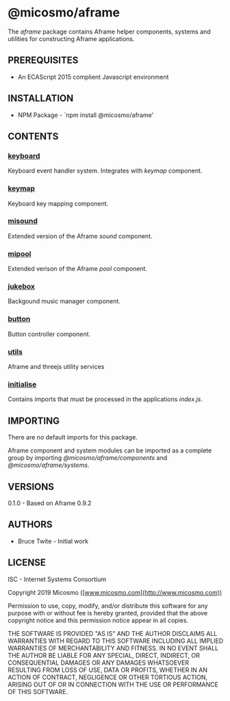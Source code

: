 # @micosmo/aframe

The *aframe* package contains Aframe helper components, systems and utilities for constructing Aframe applications.

## PREREQUISITES

* An ECAScript 2015 complient Javascript environment

## INSTALLATION

* NPM Package - `npm install @micosmo/aframe'

## CONTENTS

### [keyboard](./md/keyboard.md)

Keyboard event handler system. Integrates with *keymap* component.

### [keymap](./md/keymap.md)

Keyboard key mapping component.

### [misound](./md/misound.md)

Extended version of the Aframe *sound* component.

### [mipool](./md/mipool.md)

Extended verison of the Aframe *pool* component.

### [jukebox](./md/jukebox.md)

Backgound music manager component.

### [button](./md/button.md)

Button controller component.

### [utils](./md/utils.md)

Aframe and threejs utility services

### [initialise](./md/initialise.md)

Contains imports that must be processed in the applications *index.js*.

## IMPORTING

There are no default imports for this package.

Aframe component and system modules can be imported as a complete group by importing *@micosmo/aframe/components* and *@micosmo/aframe/systems*.

## VERSIONS

0.1.0 - Based on Aframe 0.9.2

## AUTHORS

* Bruce Twite - Initial work

## LICENSE

ISC - Internet Systems Consortium

Copyright 2019 Micosmo ([www.micosmo.com](http://www.micosmo.com))

Permission to use, copy, modify, and/or distribute this software for any purpose with or without fee is hereby granted, provided that the above copyright notice and this permission notice appear in all copies.

THE SOFTWARE IS PROVIDED "AS IS" AND THE AUTHOR DISCLAIMS ALL WARRANTIES WITH REGARD TO THIS SOFTWARE INCLUDING ALL IMPLIED WARRANTIES OF MERCHANTABILITY AND FITNESS. IN NO EVENT SHALL THE AUTHOR BE LIABLE FOR ANY SPECIAL, DIRECT, INDIRECT, OR CONSEQUENTIAL DAMAGES OR ANY DAMAGES WHATSOEVER RESULTING FROM LOSS OF USE, DATA OR PROFITS, WHETHER IN AN ACTION OF CONTRACT, NEGLIGENCE OR OTHER TORTIOUS ACTION, ARISING OUT OF OR IN CONNECTION WITH THE USE OR PERFORMANCE OF THIS SOFTWARE.
